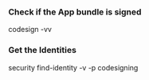 ### Check if the App bundle is signed
codesign -vv

### Get the Identities
security find-identity -v -p codesigning
